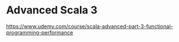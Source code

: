 # Advanced Scala 3

https://www.udemy.com/course/scala-advanced-part-3-functional-programming-performance